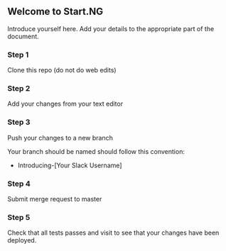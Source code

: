## Welcome to Start.NG

Introduce yourself here. Add your details to the appropriate part of the document.

### Step 1

Clone this repo (do not do web edits)

### Step 2

Add your changes from your text editor

### Step 3

Push your changes to a new branch 

Your branch should be named should follow this convention:

- Introducing-[Your Slack Username]

### Step 4

Submit merge request to master

### Step 5

Check that all tests passes and visit to see that your changes have been deployed.



